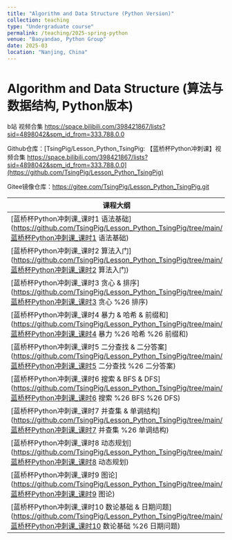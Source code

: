 ```yaml
---
title: "Algorithm and Data Structure (Python Version)"
collection: teaching
type: "Undergraduate course"
permalink: /teaching/2025-spring-python
venue: "Baoyandao, Python Group"
date: 2025-03
location: "Nanjing, China"
---
```


Algorithm and Data Structure (算法与数据结构, Python版本)
======

b站 视频合集 https://space.bilibili.com/398421867/lists?sid=4898042&spm_id_from=333.788.0.0

Github仓库：[TsingPig/Lesson_Python_TsingPig: 【蓝桥杯Python冲刺课】视频合集 https://space.bilibili.com/398421867/lists?sid=4898042&spm_id_from=333.788.0.0](https://github.com/TsingPig/Lesson_Python_TsingPig)

Gitee镜像仓库：https://gitee.com/TsingPig/Lesson_Python_TsingPig.git

| 课程大纲                                                     |
| ------------------------------------------------------------ |
| [蓝桥杯Python冲刺课_课时1 语法基础](https://github.com/TsingPig/Lesson_Python_TsingPig/tree/main/蓝桥杯Python冲刺课_课时1 语法基础) |
| [蓝桥杯Python冲刺课_课时2 算法入门](https://github.com/TsingPig/Lesson_Python_TsingPig/tree/main/蓝桥杯Python冲刺课_课时2 算法入门) |
| [蓝桥杯Python冲刺课_课时3 贪心 & 排序](https://github.com/TsingPig/Lesson_Python_TsingPig/tree/main/蓝桥杯Python冲刺课_课时3 贪心 %26 排序) |
| [蓝桥杯Python冲刺课_课时4 暴力 & 哈希 & 前缀和](https://github.com/TsingPig/Lesson_Python_TsingPig/tree/main/蓝桥杯Python冲刺课_课时4 暴力 %26 哈希 %26 前缀和) |
| [蓝桥杯Python冲刺课_课时5 二分查找 & 二分答案](https://github.com/TsingPig/Lesson_Python_TsingPig/tree/main/蓝桥杯Python冲刺课_课时5 二分查找 %26 二分答案) |
| [蓝桥杯Python冲刺课_课时6 搜索 & BFS & DFS](https://github.com/TsingPig/Lesson_Python_TsingPig/tree/main/蓝桥杯Python冲刺课_课时6 搜索 %26 BFS %26 DFS) |
| [蓝桥杯Python冲刺课_课时7 并查集 & 单调结构](https://github.com/TsingPig/Lesson_Python_TsingPig/tree/main/蓝桥杯Python冲刺课_课时7 并查集 %26 单调结构) |
| [蓝桥杯Python冲刺课_课时8 动态规划](https://github.com/TsingPig/Lesson_Python_TsingPig/tree/main/蓝桥杯Python冲刺课_课时8 动态规划) |
| [蓝桥杯Python冲刺课_课时9 图论](https://github.com/TsingPig/Lesson_Python_TsingPig/tree/main/蓝桥杯Python冲刺课_课时9 图论) |
| [蓝桥杯Python冲刺课_课时10 数论基础 & 日期问题](https://github.com/TsingPig/Lesson_Python_TsingPig/tree/main/蓝桥杯Python冲刺课_课时10 数论基础 %26 日期问题) |